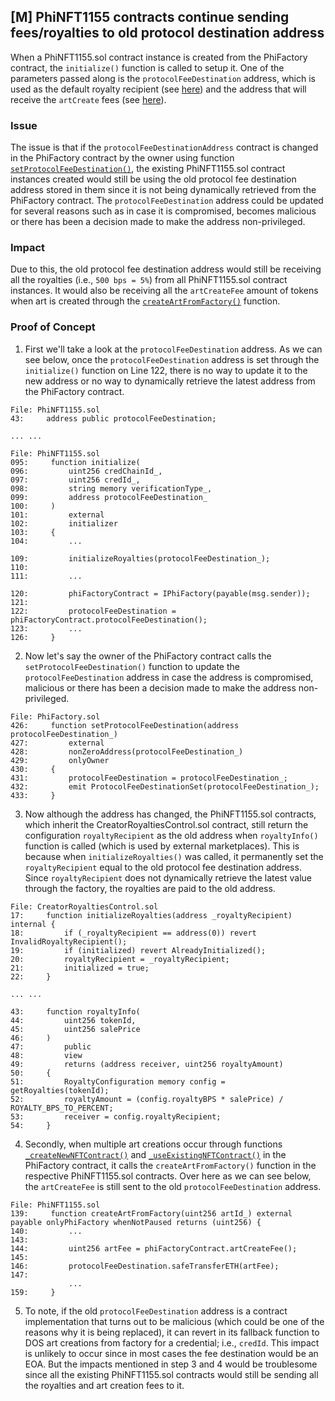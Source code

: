 ## [M] PhiNFT1155 contracts continue sending fees/royalties to old protocol destination address

When a PhiNFT1155.sol contract instance is created from the PhiFactory contract, the `initialize()` function is called to setup it. One of the parameters passed along is the `protocolFeeDestination` address, which is used as the default royalty recipient (see [here](relative_path_091409:src/art/PhiNFT1155.sol#L109)) and the address that will receive the `artCreate` fees (see [here](relative_path_091409:src/art/PhiNFT1155.sol#L144)).

### Issue

The issue is that if the `protocolFeeDestinationAddress` contract is changed in the PhiFactory contract by the owner using function [`setProtocolFeeDestination()`](relative_path_091409:src/PhiFactory.sol#L411), the existing PhiNFT1155.sol contract instances created would still be using the old protocol fee destination address stored in them since it is not being dynamically retrieved from the PhiFactory contract. The `protocolFeeDestination` address could be updated for several reasons such as in case it is compromised, becomes malicious or there has been a decision made to make the address non-privileged.

### Impact

Due to this, the old protocol fee destination address would still be receiving all the royalties (i.e., `500 bps = 5%`) from all PhiNFT1155.sol contract instances. It would also be receiving all the `artCreateFee` amount of tokens when art is created through the [`createArtFromFactory()`](relative_path_091409:src/art/PhiNFT1155.sol#L138) function.

### Proof of Concept

1. First we'll take a look at the `protocolFeeDestination` address. As we can see below, once the `protocolFeeDestination` address is set through the `initialize()` function on Line 122, there is no way to update it to the new address or no way to dynamically retrieve the latest address from the PhiFactory contract.

```solidity
File: PhiNFT1155.sol
43:     address public protocolFeeDestination;

... ...

File: PhiNFT1155.sol
095:     function initialize(
096:         uint256 credChainId_,
097:         uint256 credId_,
098:         string memory verificationType_,
099:         address protocolFeeDestination_
100:     )
101:         external
102:         initializer
103:     {
104:         ...

109:         initializeRoyalties(protocolFeeDestination_);
110: 
111:         ...

120:         phiFactoryContract = IPhiFactory(payable(msg.sender));
121: 
122:         protocolFeeDestination = phiFactoryContract.protocolFeeDestination(); 
123:         ...
126:     }
```

2. Now let's say the owner of the PhiFactory contract calls the `setProtocolFeeDestination()` function to update the `protocolFeeDestination` address in case the address is compromised, malicious or there has been a decision made to make the address non-privileged.

```solidity
File: PhiFactory.sol
426:     function setProtocolFeeDestination(address protocolFeeDestination_)
427:         external
428:         nonZeroAddress(protocolFeeDestination_)
429:         onlyOwner
430:     {
431:         protocolFeeDestination = protocolFeeDestination_;
432:         emit ProtocolFeeDestinationSet(protocolFeeDestination_);
433:     }
```

3. Now although the address has changed, the PhiNFT1155.sol contracts, which inherit the CreatorRoyaltiesControl.sol contract, still return the configuration `royaltyRecipient` as the old address when `royaltyInfo()` function is called (which is used by external marketplaces). This is because when `initializeRoyalties()` was called, it permanently set the `royaltyRecipient` equal to the old protocol fee destination address. Since `royaltyRecipient` does not dynamically retrieve the latest value through the factory, the royalties are paid to the old address.

```solidity
File: CreatorRoyaltiesControl.sol
17:     function initializeRoyalties(address _royaltyRecipient) internal {
18:         if (_royaltyRecipient == address(0)) revert InvalidRoyaltyRecipient();
19:         if (initialized) revert AlreadyInitialized();
20:         royaltyRecipient = _royaltyRecipient;
21:         initialized = true;
22:     }

... ...

43:     function royaltyInfo(
44:         uint256 tokenId,
45:         uint256 salePrice
46:     )
47:         public
48:         view
49:         returns (address receiver, uint256 royaltyAmount)
50:     {
51:         RoyaltyConfiguration memory config = getRoyalties(tokenId);
52:         royaltyAmount = (config.royaltyBPS * salePrice) / ROYALTY_BPS_TO_PERCENT;
53:         receiver = config.royaltyRecipient;
54:     }
```

4. Secondly, when multiple art creations occur through functions [`_createNewNFTContract()`](relative_path_091409:src/PhiFactory.sol#L620) and [`_useExistingNFTContract()`](relative_path_091409:src/PhiFactory.sol#L651) in the PhiFactory contract, it calls the `createArtFromFactory()` function in the respective PhiNFT1155.sol contracts. Over here as we can see below, the `artCreateFee` is still sent to the old `protocolFeeDestination` address.

```solidity
File: PhiNFT1155.sol
139:     function createArtFromFactory(uint256 artId_) external payable onlyPhiFactory whenNotPaused returns (uint256) {
140:         ...
143: 
144:         uint256 artFee = phiFactoryContract.artCreateFee();
145: 
146:         protocolFeeDestination.safeTransferETH(artFee);
147:         
             ...
159:     }
```

5. To note, if the old `protocolFeeDestination` address is a contract implementation that turns out to be malicious (which could be one of the reasons why it is being replaced), it can revert in its fallback function to DOS art creations from factory for a credential; i.e., `credId`. This impact is unlikely to occur since in most cases the fee destination would be an EOA. But the impacts mentioned in step 3 and 4 would be troublesome since all the existing PhiNFT1155.sol contracts would still be sending all the royalties and art creation fees to it.



